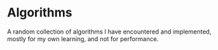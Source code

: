 # Algorithms
A random collection of algorithms I have encountered and implemented, mostly for my own learning, and not for performance.

